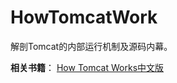 # HowTomcatWork

解剖Tomcat的内部运行机制及源码内幕。

**相关书籍**：
[How Tomcat Works中文版](https://github.com/chloneda/HowTomcatWorks/blob/master/doc/How%20Tomcat%20Works%E4%B8%AD%E6%96%87%E7%89%88.pdf)
